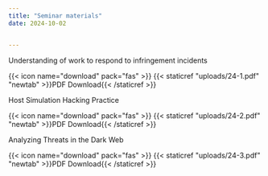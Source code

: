 ```yaml
---
title: "Seminar materials"
date: 2024-10-02


---
```


Understanding of work to respond to infringement incidents

{{< icon name="download" pack="fas" >}} {{< staticref "uploads/24-1.pdf" "newtab" >}}PDF Download{{< /staticref >}}

Host Simulation Hacking Practice

{{< icon name="download" pack="fas" >}} {{< staticref "uploads/24-2.pdf" "newtab" >}}PDF Download{{< /staticref >}}

Analyzing Threats in the Dark Web

{{< icon name="download" pack="fas" >}} {{< staticref "uploads/24-3.pdf" "newtab" >}}PDF Download{{< /staticref >}}